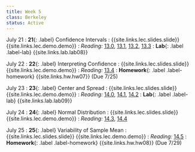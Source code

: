 ```yaml
---
title: Week 5
class: Berkeley
status: Active
---
```


July 21
: **21**{: .label} Confidence Intervals
    : {{site.links.lec.slides.slide}} {{site.links.lec.demo.demo}}
: _Reading:_ [13.0](https://inferentialthinking.com/chapters/13/Estimation.html), [13.1](https://inferentialthinking.com/chapters/13/1/Percentiles.html), [13.2](https://inferentialthinking.com/chapters/13/2/Bootstrap.html), [13.3](https://inferentialthinking.com/chapters/13/3/Confidence_Intervals.html)
: **Lab**{: .label .label-lab} {{site.links.lab.lab08}} 


July 22
: **22**{: .label} Interpreting Confidence
    : {{site.links.lec.slides.slide}} {{site.links.lec.demo.demo}}
: _Reading:_ [13.4](https://inferentialthinking.com/chapters/13/4/Using_Confidence_Intervals.html)
: **Homework**{: .label .label-homework} 
    {{site.links.hw.hw07}} (Due 7/25)

July 23
: **23**{: .label} Center and Spread
    : {{site.links.lec.slides.slide}} {{site.links.lec.demo.demo}}
: _Reading:_ [14.0](https://inferentialthinking.com/chapters/14/Why_the_Mean_Matters.html), [14.1](https://inferentialthinking.com/chapters/14/1/Properties_of_the_Mean.html), [14.2](https://inferentialthinking.com/chapters/14/2/Variability.html)
: **Lab**{: .label .label-lab} {{site.links.lab.lab09}} 

July 24
: **24**{: .label} Normal Distribution
    : {{site.links.lec.slides.slide}} {{site.links.lec.demo.demo}}
: _Reading:_ [14.3](https://inferentialthinking.com/chapters/14/3/SD_and_the_Normal_Curve.html), [14.4](https://inferentialthinking.com/chapters/14/4/Central_Limit_Theorem.html)

July 25
: **25**{: .label} Variability of Sample Mean
    : {{site.links.lec.slides.slide}} {{site.links.lec.demo.demo}}
: _Reading:_ [14.5](https://inferentialthinking.com/chapters/14/5/Variability_of_the_Sample_Mean.html)
: **Homework**{: .label .label-homework} 
    {{site.links.hw.hw08}} (Due 7/29)

